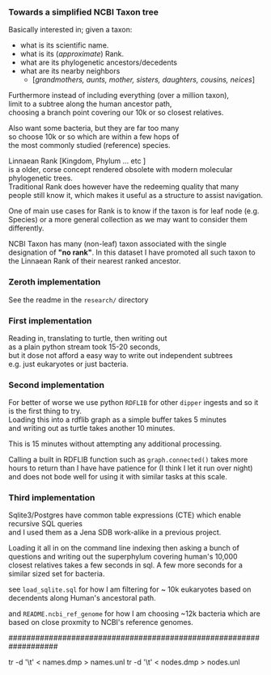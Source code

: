 

### Towards a simplified NCBI Taxon tree
Basically interested in; given a taxon:

 - what is its scientific name.
 - what is its (_approximate_) Rank.
 - what are its phylogenetic ancestors/decedents
 - what are its nearby neighbors
    - [_grandmothers, aunts, mother, sisters, daughters, cousins, neices_]

Furthermore instead of including everything (over a million taxon),  
limit to a subtree along the human ancestor path,  
choosing a branch point covering our 10k or so closest relatives.

Also want some bacteria, but they are far too many  
so choose 10k or so which  are within a few hops of  
the most commonly studied (reference) species.  
     

Linnaean Rank [Kingdom, Phylum ... etc ]  
is a older, corse concept rendered obsolete
with modern molecular phylogenetic trees.  
Traditional Rank does however have the redeeming quality that many people still know it,
which makes it useful as a structure to assist navigation.  

One of main use cases for Rank is to know if the taxon
is for leaf node (e.g. Species) or a more general collection
as we may want to consider them differently.

NCBI Taxon has many (non-leaf) taxon associated with
the single designation of __"no rank"__.
In this dataset I have promoted all such taxon to the Linnaean Rank
of their nearest ranked ancestor.

### Zeroth implementation
See the readme in the `research/` directory

### First implementation

Reading in, translating to turtle, then writing out  
as a plain python stream took 15-20 seconds,  
but it dose not afford a easy way to write out independent subtrees  
e.g. just  eukaryotes or just bacteria.

### Second implementation

For better of worse we use python `RDFLIB` for other `dipper` ingests and so
it is the first thing to try.  
Loading this into a rdflib graph as a simple buffer takes 5 minutes  
and writing out as turtle takes another 10 minutes.

This is 15 minutes without attempting any additional processing.

Calling a built in RDFLIB function such as `graph.connected()`
takes more hours to return than I have have patience for
(I think I let it run over night)  
and does not bode well for using it with similar tasks at this scale.

### Third implementation

Sqlite3/Postgres have common table expressions (CTE) which enable recursive SQL queries  
and I used them as a Jena SDB work-alike in a previous project.

Loading it all in on the command line indexing then asking a bunch of questions
and writing out the superphylum covering human's 10,000
closest relatives takes a few seconds in sql.
A few more seconds for a similar sized set for bacteria.

see `load_sqlite.sql` for how I am filtering for ~ 10k eukaryotes
based on decendents along Human's ancestoral path.

and  `README.ncbi_ref_genome` for how I am choosing ~12k bacteria
which are based on close proxmity to NCBI's reference genomes.

###################################################################


tr -d '\t' < names.dmp  > names.unl
tr -d '\t' < nodes.dmp  > nodes.unl


